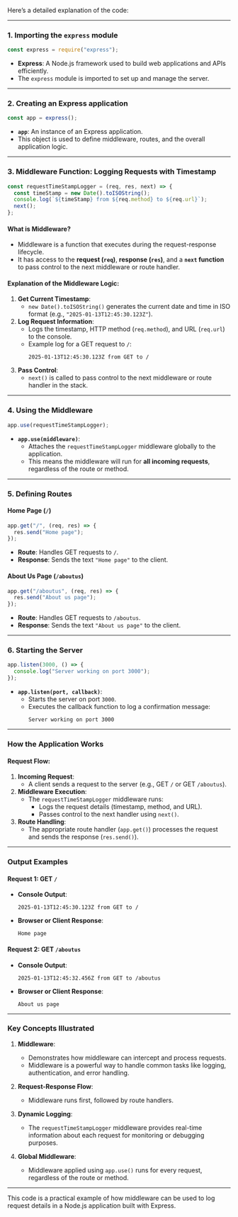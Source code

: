 Here’s a detailed explanation of the code:

---

### **1. Importing the `express` module**
```javascript
const express = require("express");
```
- **Express**: A Node.js framework used to build web applications and APIs efficiently.
- The `express` module is imported to set up and manage the server.

---

### **2. Creating an Express application**
```javascript
const app = express();
```
- **`app`**: An instance of an Express application.
- This object is used to define middleware, routes, and the overall application logic.

---

### **3. Middleware Function: Logging Requests with Timestamp**
```javascript
const requestTimeStampLogger = (req, res, next) => {
  const timeStamp = new Date().toISOString();
  console.log(`${timeStamp} from ${req.method} to ${req.url}`);
  next();
};
```
#### **What is Middleware?**
- Middleware is a function that executes during the request-response lifecycle.
- It has access to the **request (`req`)**, **response (`res`)**, and a **`next` function** to pass control to the next middleware or route handler.

#### **Explanation of the Middleware Logic:**
1. **Get Current Timestamp**:
    - `new Date().toISOString()` generates the current date and time in ISO format (e.g., `"2025-01-13T12:45:30.123Z"`).
2. **Log Request Information**:
    - Logs the timestamp, HTTP method (`req.method`), and URL (`req.url`) to the console.
    - Example log for a GET request to `/`:
      ```
      2025-01-13T12:45:30.123Z from GET to /
      ```
3. **Pass Control**:
    - `next()` is called to pass control to the next middleware or route handler in the stack.

---

### **4. Using the Middleware**
```javascript
app.use(requestTimeStampLogger);
```
- **`app.use(middleware)`**:
    - Attaches the `requestTimeStampLogger` middleware globally to the application.
    - This means the middleware will run for **all incoming requests**, regardless of the route or method.

---

### **5. Defining Routes**
#### **Home Page (`/`)**
```javascript
app.get("/", (req, res) => {
  res.send("Home page");
});
```
- **Route**: Handles GET requests to `/`.
- **Response**: Sends the text `"Home page"` to the client.

#### **About Us Page (`/aboutus`)**
```javascript
app.get("/aboutus", (req, res) => {
  res.send("About us page");
});
```
- **Route**: Handles GET requests to `/aboutus`.
- **Response**: Sends the text `"About us page"` to the client.

---

### **6. Starting the Server**
```javascript
app.listen(3000, () => {
  console.log("Server working on port 3000");
});
```
- **`app.listen(port, callback)`**:
    - Starts the server on port `3000`.
    - Executes the callback function to log a confirmation message:
      ```
      Server working on port 3000
      ```

---

### **How the Application Works**

#### **Request Flow:**
1. **Incoming Request**:
    - A client sends a request to the server (e.g., GET `/` or GET `/aboutus`).
2. **Middleware Execution**:
    - The `requestTimeStampLogger` middleware runs:
        - Logs the request details (timestamp, method, and URL).
        - Passes control to the next handler using `next()`.
3. **Route Handling**:
    - The appropriate route handler (`app.get()`) processes the request and sends the response (`res.send()`).

---

### **Output Examples**

#### **Request 1: GET `/`**
- **Console Output**:
  ```
  2025-01-13T12:45:30.123Z from GET to /
  ```
- **Browser or Client Response**:
  ```
  Home page
  ```

#### **Request 2: GET `/aboutus`**
- **Console Output**:
  ```
  2025-01-13T12:45:32.456Z from GET to /aboutus
  ```
- **Browser or Client Response**:
  ```
  About us page
  ```

---

### **Key Concepts Illustrated**
1. **Middleware**:
    - Demonstrates how middleware can intercept and process requests.
    - Middleware is a powerful way to handle common tasks like logging, authentication, and error handling.

2. **Request-Response Flow**:
    - Middleware runs first, followed by route handlers.

3. **Dynamic Logging**:
    - The `requestTimeStampLogger` middleware provides real-time information about each request for monitoring or debugging purposes.

4. **Global Middleware**:
    - Middleware applied using `app.use()` runs for every request, regardless of the route or method.

---

This code is a practical example of how middleware can be used to log request details in a Node.js application built with Express.